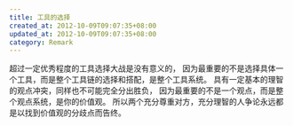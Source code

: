 ```yaml
---
title: 工具的选择
created_at: 2012-10-09T09:07:35+08:00
updated_at: 2012-10-09T09:07:35+08:00
category: Remark
---
```


超过一定优秀程度的工具选择大战是没有意义的，
因为最重要的不是选择具体一个工具，而是整个工具链的选择和搭配，是整个工具系统。
具有一定基本的理智的观点冲突，同样也不可能完全分出胜负，
因为最重要的不是一个观点，而是整个观点系统，是你的价值观。
所以两个充分尊重对方，充分理智的人争论永远都是以找到价值观的分歧点而告终。
